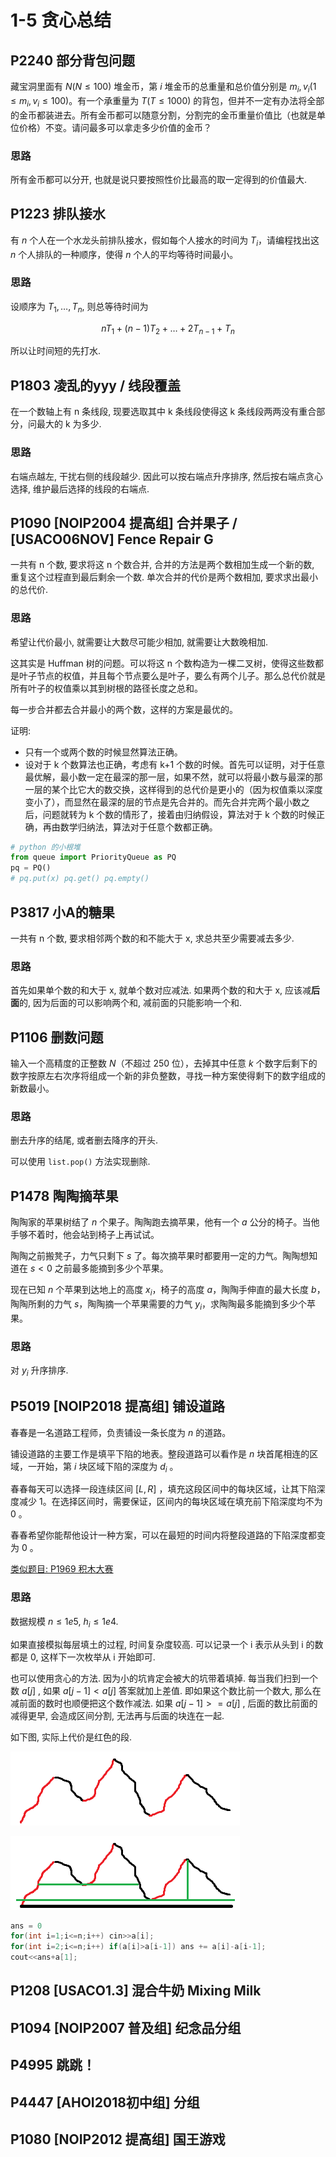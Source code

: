 # 1-5 贪心总结

## P2240	部分背包问题

藏宝洞里面有 $N(N \le 100)$ 堆金币，第 $i$ 堆金币的总重量和总价值分别是 $m_i,v_i(1\le m_i,v_i \le 100)$。有一个承重量为 $T(T \le 1000)$ 的背包，但并不一定有办法将全部的金币都装进去。所有金币都可以随意分割，分割完的金币重量价值比（也就是单位价格）不变。请问最多可以拿走多少价值的金币？

### 思路

所有金币都可以分开, 也就是说只要按照性价比最高的取一定得到的价值最大.

## P1223	排队接水

有 $n$ 个人在一个水龙头前排队接水，假如每个人接水的时间为 $T_i$，请编程找出这 $n$ 个人排队的一种顺序，使得 $n$ 个人的平均等待时间最小。

### 思路

设顺序为 $T_1,\ldots , T_n$, 则总等待时间为

$$
nT_1+(n-1)T_2+\ldots+2T_{n-1}+T_n
$$

所以让时间短的先打水.

## P1803	凌乱的yyy / 线段覆盖

在一个数轴上有 n 条线段, 现要选取其中 k 条线段使得这 k 条线段两两没有重合部分，问最大的 k 为多少.

### 思路

右端点越左, 干扰右侧的线段越少. 因此可以按右端点升序排序, 然后按右端点贪心选择, 维护最后选择的线段的右端点.

## P1090	[NOIP2004 提高组] 合并果子 / \[USACO06NOV\] Fence Repair G

一共有 n 个数, 要求将这 n 个数合并, 合并的方法是两个数相加生成一个新的数, 重复这个过程直到最后剩余一个数. 单次合并的代价是两个数相加, 要求求出最小的总代价.

### 思路

希望让代价最小, 就需要让大数尽可能少相加, 就需要让大数晚相加.

这其实是 Huffman 树的问题。可以将这 n 个数构造为一棵二叉树，使得这些数都是叶子节点的权值，并且每个节点要么是叶子，要么有两个儿子。那么总代价就是所有叶子的权值乘以其到树根的路径长度之总和。

每一步合并都去合并最小的两个数，这样的方案是最优的。

证明: 

- 只有一个或两个数的时候显然算法正确。
- 设对于 k 个数算法也正确，考虑有 k+1 个数的时候。首先可以证明，对于任意最优解，最小数一定在最深的那一层，如果不然，就可以将最小数与最深的那一层的某个比它大的数交换，这样得到的总代价是更小的（因为权值乘以深度变小了），而显然在最深的层的节点是先合并的。而先合并完两个最小数之后，问题就转为 k 个数的情形了，接着由归纳假设，算法对于 k 个数的时候正确，再由数学归纳法，算法对于任意个数都正确。

```python
# python 的小根堆
from queue import PriorityQueue as PQ
pq = PQ()
# pq.put(x) pq.get() pq.empty()
```

## P3817	小A的糖果

一共有 n 个数, 要求相邻两个数的和不能大于 x, 求总共至少需要减去多少.

### 思路

首先如果单个数的和大于 x, 就单个数对应减法. 如果两个数的和大于 x, 应该减**后面**的, 因为后面的可以影响两个和, 减前面的只能影响一个和.

## P1106	删数问题

输入一个高精度的正整数 $N$（不超过 $250$ 位），去掉其中任意 $k$ 个数字后剩下的数字按原左右次序将组成一个新的非负整数，寻找一种方案使得剩下的数字组成的新数最小。

### 思路

删去升序的结尾, 或者删去降序的开头.

可以使用 `list.pop()` 方法实现删除.

## P1478	陶陶摘苹果

陶陶家的苹果树结了 $n$ 个果子。陶陶跑去摘苹果，他有一个 $a$ 公分的椅子。当他手够不着时，他会站到椅子上再试试。

陶陶之前搬凳子，力气只剩下 $s$ 了。每次摘苹果时都要用一定的力气。陶陶想知道在 $s<0$ 之前最多能摘到多少个苹果。

现在已知 $n$ 个苹果到达地上的高度 $x_i$，椅子的高度 $a$，陶陶手伸直的最大长度 $b$，陶陶所剩的力气 $s$，陶陶摘一个苹果需要的力气 $y_i$，求陶陶最多能摘到多少个苹果。

### 思路

对 $y_i$ 升序排序.

## P5019	\[NOIP2018 提高组\] 铺设道路

春春是一名道路工程师，负责铺设一条长度为 $n$ 的道路。 

铺设道路的主要工作是填平下陷的地表。整段道路可以看作是 $n$ 块首尾相连的区域，一开始，第 $i$ 块区域下陷的深度为 $d_i$ 。 

春春每天可以选择一段连续区间 $[L,R]$ ，填充这段区间中的每块区域，让其下陷深度减少 $1$。在选择区间时，需要保证，区间内的每块区域在填充前下陷深度均不为 $0$ 。 

春春希望你能帮他设计一种方案，可以在最短的时间内将整段道路的下陷深度都变为 $0$ 。

[类似题目: P1969 积木大赛](https://www.luogu.com.cn/problem/P1969)

### 思路

数据规模 $n\leq 1e5$, $h_i\leq 1e4$. 

如果直接模拟每层填土的过程, 时间复杂度较高. 可以记录一个 i 表示从头到 i 的数都是 0, 这样下一次枚举从 i 开始即可.

也可以使用贪心的方法. 因为小的坑肯定会被大的坑带着填掉. 每当我们扫到一个数 $a[j]$ , 如果 $a[j-1]<a[j]$ 答案就加上差值. 即如果这个数比前一个数大, 那么在减前面的数时也顺便把这个数作减法. 如果 $a[j-1]>=a[j]$ , 后面的数比前面的减得更早, 会造成区间分割, 无法再与后面的块连在一起.

如下图, 实际上代价是红色的段.

![P5019](./image/P5019.png)

![P5019_1](./image/P5019_1.png)

```c++
ans = 0
for(int i=1;i<=n;i++) cin>>a[i];
for(int i=2;i<=n;i++) if(a[i]>a[i-1]) ans += a[i]-a[i-1];
cout<<ans+a[1];
```

## P1208	\[USACO1.3\] 混合牛奶 Mixing Milk

## P1094	[NOIP2007 普及组] 纪念品分组

## P4995	跳跳！

## P4447	\[AHOI2018初中组\] 分组

## P1080	\[NOIP2012 提高组\] 国王游戏
